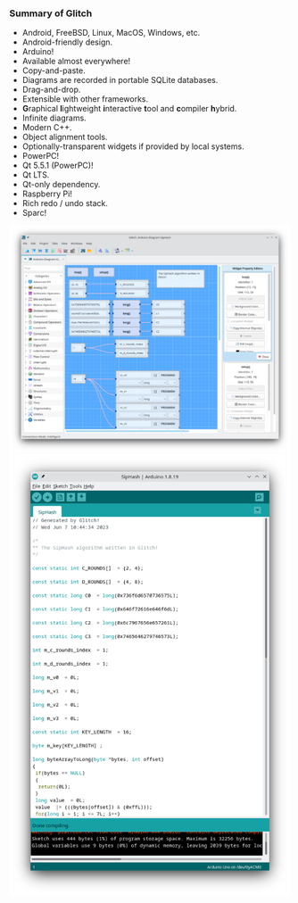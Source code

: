 <h3><b>Summary of Glitch</b></h3>

<ul>
<li>Android, FreeBSD, Linux, MacOS, Windows, etc.</li>
<li>Android-friendly design.</li>
<li>Arduino!</li>
<li>Available almost everywhere!</li>
<li>Copy-and-paste.</li>
<li>Diagrams are recorded in portable SQLite databases.</li>
<li>Drag-and-drop.</li>
<li>Extensible with other frameworks.</li>
<li><b>G</b>raphical <b>l</b>ightweight <b>i</b>nteractive <b>t</b>ool and <b>c</b>ompiler <b>h</b>ybrid.</li>
<li>Infinite diagrams.</li>
<li>Modern C++.</li>
<li>Object alignment tools.</li>
<li>Optionally-transparent widgets if provided by local systems.</li>
<li>PowerPC!</li>
<li>Qt 5.5.1 (PowerPC)!</li>
<li>Qt LTS.</li>
<li>Qt-only dependency.</li>
<li>Raspberry Pi!</li>
<li>Rich redo / undo stack.</li>
<li>Sparc!</li>
</ul>

![alt text](https://github.com/textbrowser/glitch/blob/master/Images/glitch-1.png)
![alt text](https://github.com/textbrowser/glitch/blob/master/Images/glitch-2.png)

